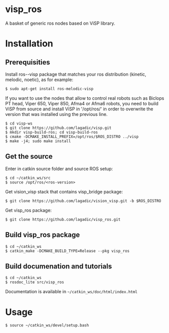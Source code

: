 visp_ros
========

A basket of generic ros nodes based on ViSP library.

# Installation

## Prerequisities

Install ros-<version>-visp package that matches your ros distribution (kinetic, melodic, noetic), as for example:

	$ sudo apt-get install ros-melodic-visp

If you want to use the nodes that allow to control real robots such as Biclops PT head, Viper 650, Viper 850, Afma4 or Afma6 robots, you need to build ViSP from source and install ViSP in '/opt/ros/<ros-version>' in order to overwrite the version that was installed using the previous line. 

	$ cd visp-ws
	$ git clone https://github.com/lagadic/visp.git
	$ mkdir visp-build-ros; cd visp-build-ros
	$ cmake -DCMAKE_INSTALL_PREFIX=/opt/ros/$ROS_DISTRO ../visp
	$ make -j4; sudo make install

## Get the source

Enter in catkin source folder and source ROS setup:

	$ cd ~/catkin_ws/src
	$ source /opt/ros/<ros-version>

Get vision_visp stack that contains visp_bridge package:

	$ git clone https://github.com/lagadic/vision_visp.git -b $ROS_DISTRO

Get visp_ros package:

	$ git clone https://github.com/lagadic/visp_ros.git

## Build visp_ros package

	$ cd ~/catkin_ws
	$ catkin_make -DCMAKE_BUILD_TYPE=Release --pkg visp_ros

## Build documenation and tutorials

	$ cd ~/catkin_ws
	$ rosdoc_lite src/visp_ros

Documentation is available in `~/catkin_ws/doc/html/index.html`


# Usage

	$ source ~/catkin_ws/devel/setup.bash
